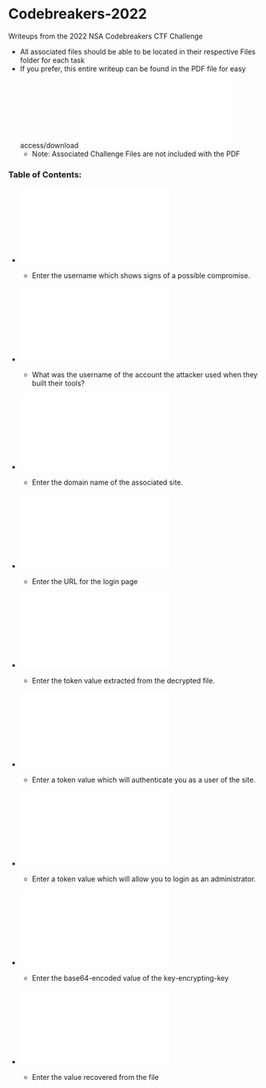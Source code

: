 # Codebreakers-2022
Writeups from the 2022 NSA Codebreakers CTF Challenge

* All associated files should be able to be located in their respective Files folder for each task
* If you prefer, this entire writeup can be found in the PDF file for easy access/download ![PDF File](/2022-NSA-Codebreaker-Walkthrough.pdf)
  * Note: Associated Challenge Files are not included with the PDF

### Table of Contents:
* ![Task A1 - Initial Access](/A1/Initial%20Access.md)
  * Enter the username which shows signs of a possible compromise.

* ![Task A2 - Identifying the Attacker](/A2/Identifying%20the%20attacker.md)
  * What was the username of the account the attacker used when they built their tools?

* ![Task B1 - Information Gathering](/B1/Information%20Gathering.md)
  * Enter the domain name of the associated site.

* ![Task B2 - Getting Deeper](/B2/Getting%20Deeper.md)
  * Enter the URL for the login page

* ![Task 5 - Core Dumped](/T5/Core%20Dumped.md)
  * Enter the token value extracted from the decrypted file.

* ![Task 6 - Gaining Access](/T6/Gaining%20Access.md)
  * Enter a token value which will authenticate you as a user of the site.

* ![Task 7 - Privilege Escalation](/T7/Privilege%20Escalation.md)
  * Enter a token value which will allow you to login as an administrator.

* ![Task 8 - Raiding the Vault](/T8/Raiding%20the%20Vault.md)
  * Enter the base64-encoded value of the key-encrypting-key

* ![Task 9 - The End of the Road](/T9/The%20End%20of%20the%20Road.md)
  * Enter the value recovered from the file
